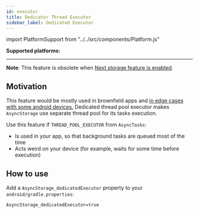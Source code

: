 ```yaml
---
id: executor
title: Dedicator Thread Executor
sidebar_label: Dedicated Executor
---
```

import PlatformSupport from "../../src/components/Platform.js"

**Supported platforms:**
<PlatformSupport title="Android" platformIcon="icon_android.svg"></PlatformSupport>

---

**Note**: This feature is obsolete when [Next storage feature is enabled](Next.md).


## Motivation

This feature would be mostly used in brownfield apps and [in edge cases with some android devices.](https://github.com/react-native-async-storage/async-storage/issues/159)
Dedicated thread pool executor makes `AsyncStorage` use separate thread pool for its tasks execution.

Use this feature if `THREAD_POOL_EXECUTOR` from `AsyncTasks`:

- Is used in your app, so that background tasks are queued most of the time
- Acts weird on your device (for example, waits for some time before execution)

## How to use

Add a `AsyncStorage_dedicatedExecutor` property to your `android/gradle.properties`:

```
AsyncStorage_dedicatedExecutor=true
```
